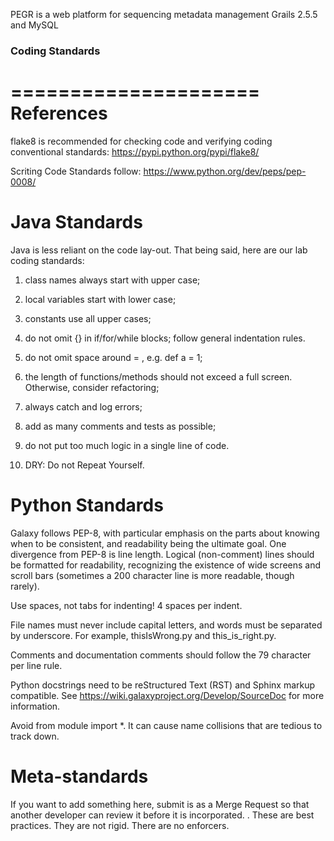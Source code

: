 PEGR is a web platform for sequencing metadata management
Grails 2.5.5 and MySQL 

###  Coding Standards
=====================
References
==========
flake8 is recommended for checking code and verifying coding conventional standards:
https://pypi.python.org/pypi/flake8/

Scriting Code Standards follow:
https://www.python.org/dev/peps/pep-0008/

Java Standards
===============
Java is less reliant on the code lay-out. That being said, here are our lab coding standards: 

1. class names always start with upper case;

2. local variables start with lower case;

3. constants use all upper cases; 

4. do not omit {} in if/for/while blocks; follow general indentation rules.

5. do not omit space around = , e.g. def a = 1; 

6. the length of functions/methods should not exceed a full screen. Otherwise, consider refactoring;

7. always catch and log errors;

8. add as many comments and tests as possible;

9. do not put too much logic in a single line of code.

10. DRY: Do not Repeat Yourself.
     

Python Standards
================
Galaxy follows PEP-8, with particular emphasis on the parts about knowing when to be consistent, and readability being the ultimate goal. One divergence from PEP-8 is line length. Logical (non-comment) lines should be formatted for readability, recognizing the existence of wide screens and scroll bars (sometimes a 200 character line is more readable, though rarely).

Use spaces, not tabs for indenting! 4 spaces per indent.

File names must never include capital letters, and words must be separated by underscore. For example, thisIsWrong.py and this_is_right.py.

Comments and documentation comments should follow the 79 character per line rule.

Python docstrings need to be reStructured Text (RST) and Sphinx markup compatible. See https://wiki.galaxyproject.org/Develop/SourceDoc for more information.

Avoid from module import *. It can cause name collisions that are tedious to track down.

Meta-standards
==============
If you want to add something here, submit is as a Merge Request so that another developer can review it before it is incorporated. . These are best practices. They are not rigid. There are no enforcers.


